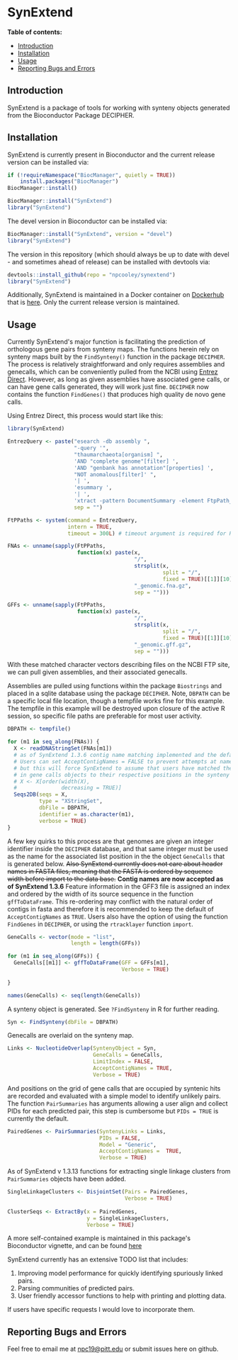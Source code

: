 # SynExtend

**Table of contents:**
- [Introduction](#introduction)
- [Installation](#installation)
- [Usage](#usage)
- [Reporting Bugs and Errors](#Reporting-Bugs-and-Errors)

## Introduction

SynExtend is a package of tools for working with synteny objects generated from the Bioconductor Package DECIPHER.

## Installation

SynExtend is currently present in Bioconductor and the current release version can be installed via:

```r
if (!requireNamespace("BiocManager", quietly = TRUE))
    install.packages("BiocManager")
BiocManager::install()

BiocManager::install("SynExtend")
library("SynExtend")
```

The devel version in Bioconductor can be installed via:

```r
BiocManager::install("SynExtend", version = "devel")
library("SynExtend")
```

The version in this repository (which should always be up to date with devel - and sometimes ahead of release) can be installed with devtools via:

```r
devtools::install_github(repo = "npcooley/synextend")
library("SynExtend")
```

Additionally, SynExtend is maintained in a Docker container on [Dockerhub](https://hub.docker.com/repository/docker/npcooley/synextend) that is [here](https://github.com/npcooley/SynContainer). Only the current release version is maintained.

## Usage

Currently SynExtend's major function is facilitating the prediction of orthologous gene pairs from synteny maps. The functions herein rely on synteny maps built by the `FindSynteny()` function in the package `DECIPHER`. The process is relatively straightforward and only requires assemblies and genecalls, which can be conveniently pulled from the NCBI using [Entrez Direct](https://www.ncbi.nlm.nih.gov/books/NBK179288/). However, as long as given assemblies have associated gene calls, or can have gene calls generated, they will work just fine. `DECIPHER` now contains the function `FindGenes()` that produces high quality de novo gene calls.

Using Entrez Direct, this process would start like this:
```r
library(SynExtend)

EntrezQuery <- paste("esearch -db assembly ",
                     "-query '",
                     "thaumarchaeota[organism] ",
                     'AND "complete genome"[filter] ',
                     'AND "genbank has annotation"[properties] ',
                     "NOT anomalous[filter]' ",
                     '| ',
                     'esummary ',
                     '| ',
                     'xtract -pattern DocumentSummary -element FtpPath_GenBank',
                     sep = "")

FtPPaths <- system(command = EntrezQuery,
                   intern = TRUE,
                   timeout = 300L) # timeout argument is required for RStudio only

FNAs <- unname(sapply(FtPPaths,
                      function(x) paste(x,
                                        "/",
                                        strsplit(x,
                                                 split = "/",
                                                 fixed = TRUE)[[1]][10],
                                        "_genomic.fna.gz",
                                        sep = "")))

GFFs <- unname(sapply(FtPPaths,
                      function(x) paste(x,
                                        "/",
                                        strsplit(x,
                                                 split = "/",
                                                 fixed = TRUE)[[1]][10],
                                        "_genomic.gff.gz",
                                        sep = "")))
```

With these matched character vectors describing files on the NCBI FTP site, we can pull given assemblies, and their associated genecalls.

Assemblies are pulled using functions within the package `Biostrings` and placed in a sqlite database using the package `DECIPHER`. Note, `DBPATH` can be a specific local file location, though a tempfile works fine for this example. The tempfile in this example will be destroyed upon closure of the active R session, so specific file paths are preferable for most user activity.

```r
DBPATH <- tempfile()

for (m1 in seq_along(FNAs)) {
  X <- readDNAStringSet(FNAs[m1])
  # as of SynExtend 1.3.6 contig name matching implemented and the default.
  # Users can set AcceptContigNames = FALSE to prevent attempts at name matching,
  # but this will force SynExtend to assume that users have matched the ordering of contigs
  # in gene calls objects to their respective positions in the synteny objects.
  # X <- X[order(width(X),
  #              decreasing = TRUE)]
  Seqs2DB(seqs = X,
          type = "XStringSet",
          dbFile = DBPATH,
          identifier = as.character(m1),
          verbose = TRUE)
}
```

A few key quirks to this process are that genomes are given an integer identifier inside the `DECIPHER` database, and that same integer must be used as the name for the associated list position in the the object `GeneCalls` that is generated below. ~~Also SynExtend currently does not care about header names in FASTA files, meaning that the FASTA is ordered by sequence width before import to the data base.~~ **Contig names are now accepted as of SynExtend 1.3.6** Feature information in the GFF3 file is assigned an index and ordered by the width of its source sequence in the function `gffToDataFrame`.  This re-ordering may conflict with the natural order of contigs in fasta and therefore it is recommended to keep the default of `AcceptContigNames` as `TRUE`. Users also have the option of using the function `FindGenes` in `DECIPHER`, or using the `rtracklayer` function `import`.

```r
GeneCalls <- vector(mode = "list",
                    length = length(GFFs))

for (m1 in seq_along(GFFs)) {
  GeneCalls[[m1]] <- gffToDataFrame(GFF = GFFs[m1],
                                    Verbose = TRUE)
  
}

names(GeneCalls) <- seq(length(GeneCalls))
```

A synteny object is generated. See `?FindSynteny` in R for further reading.

```r
Syn <- FindSynteny(dbFile = DBPATH)
```

Genecalls are overlaid on the synteny map.

```r
Links <- NucleotideOverlap(SyntenyObject = Syn,
                           GeneCalls = GeneCalls,
                           LimitIndex = FALSE,
                           AcceptContigNames = TRUE,
                           Verbose = TRUE)
```

And positions on the grid of gene calls that are occupied by syntenic hits are recorded and evaluated with a simple model to identify unlikely pairs. The function `PairSummaries` has arguments allowing a user align and collect PIDs for each predicted pair, this step is cumbersome but `PIDs = TRUE` is currently the default.

```r
PairedGenes <- PairSummaries(SyntenyLinks = Links,
                             PIDs = FALSE,
                             Model = "Generic",
                             AcceptContigNames =  TRUE,
                             Verbose = TRUE)
```

As of SynExtend v 1.3.13 functions for extracting single linkage clusters from `PairSummaries` objects have been added.

```r
SingleLinkageClusters <- DisjointSet(Pairs = PairedGenes,
                                     Verbose = TRUE)
                                     
ClusterSeqs <- ExtractBy(x = PairedGenes,
                         y = SingleLinkageClusters,
                         Verbose = TRUE)
```

A more self-contained example is maintained in this package's Bioconductor vignette, and can be found [here](https://www.bioconductor.org/packages/release/bioc/html/SynExtend.html)

SynExtend currently has an extensive TODO list that includes:
1. Improving model performance for quickly identifying spuriously linked pairs.
2. Parsing communities of predicted pairs.
3. User friendly accessor functions to help with printing and plotting data.

If users have specific requests I would love to incorporate them.

## Reporting Bugs and Errors

Feel free to email me at npc19@pitt.edu or submit issues here on github.
